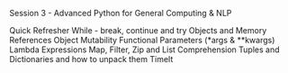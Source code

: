 Session 3 - Advanced Python for General Computing & NLP

Quick Refresher
While - break, continue and try
Objects and Memory References
Object Mutability
Functional Parameters (*args & **kwargs)
Lambda Expressions
Map, Filter, Zip and List Comprehension
Tuples and Dictionaries and how to unpack them
TimeIt
